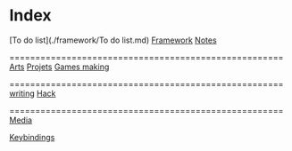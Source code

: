 # Index

[To do list](./framework/To do list.md)
[Framework](./framework/framework.md)
[Notes](./notes/Notes.md)

=====================================================
[Arts](./arts/Art.md)
[Projets](./projets/Projets.md)
[Games making](./gamemaker/games.md)

=====================================================
[writing](./writing/writing.md)
[Hack](./Hack/hack.md)

=====================================================
[Media](./media/media.md)

[Keybindings](./cheatsheets/Keybindings)
